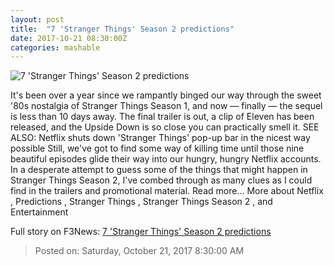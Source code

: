 ```yaml
---
layout: post
title:  "7 'Stranger Things' Season 2 predictions"
date: 2017-10-21 08:30:00Z
categories: mashable
---
```


![7 'Stranger Things' Season 2 predictions](https://i.amz.mshcdn.com/zt2BEOj-EDJbsLJiW3empvaqDpI=/1200x630/2017%2F10%2F20%2F31%2F0c581030617c478f8a8fbf883434c4a0.b6db5.jpg)

It's been over a year since we rampantly binged our way through the sweet '80s nostalgia of Stranger Things Season 1, and now — finally — the sequel is less than 10 days away. The final trailer is out, a clip of Eleven has been released, and the Upside Down is so close you can practically smell it. SEE ALSO: Netflix shuts down 'Stranger Things' pop-up bar in the nicest way possible Still, we've got to find some way of killing time until those nine beautiful episodes glide their way into our hungry, hungry Netflix accounts. In a desperate attempt to guess some of the things that might happen in Stranger Things Season 2, I've combed through as many clues as I could find in the trailers and promotional material. Read more... More about Netflix , Predictions , Stranger Things , Stranger Things Season 2 , and Entertainment


Full story on F3News: [7 'Stranger Things' Season 2 predictions](http://www.f3nws.com/n/aWAEzF)

> Posted on: Saturday, October 21, 2017 8:30:00 AM
